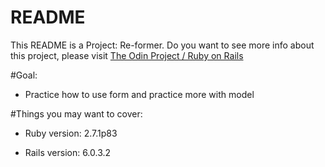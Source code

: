 # README

This README is a Project: Re-former. Do you want to see more info about this project, please visit [The Odin Project / Ruby on Rails](https://www.theodinproject.com/courses/ruby-on-rails/lessons/forms?ref=lnav)

#Goal:
- Practice how to use form and practice more with model

#Things you may want to cover:

* Ruby version: 2.7.1p83

* Rails version: 6.0.3.2
